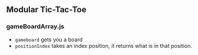 ## Modular Tic-Tac-Toe

### gameBoardArray.js
- `gameboard` gets you a board
- `positionIndex` takes an index position, it returns what is in that position. 